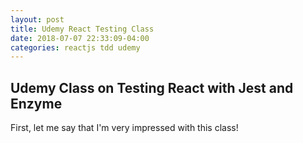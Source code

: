 ```yaml
---
layout: post
title: Udemy React Testing Class
date: 2018-07-07 22:33:09-04:00
categories: reactjs tdd udemy
---
```


## Udemy Class on Testing React with Jest and Enzyme

First, let me say that I'm very impressed with this class!
